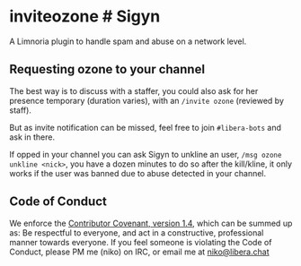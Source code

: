 # inviteozone # Sigyn

A Limnoria plugin to handle spam and abuse on a network level.

## Requesting ozone to your channel

The best way is to discuss with a staffer, you could also ask for her presence temporary (duration varies), with an `/invite ozone` (reviewed by staff).

But as invite notification can be missed, feel free to join `#libera-bots` and ask in there.

If opped in your channel you can ask Sigyn to unkline an user, `/msg ozone unkline <nick>`, you have a dozen minutes to do so after the kill/kline, it only works if the user was banned due to abuse detected in your channel.

## Code of Conduct

We enforce the
[Contributor Covenant, version 1.4](https://www.contributor-covenant.org/version/1/4/code-of-conduct.html),
which can be summed up as: Be respectful to everyone, and act in a constructive,
professional manner towards everyone. If you feel someone is violating the Code
of Conduct, please PM me (niko) on IRC, or email me at niko@libera.chat

